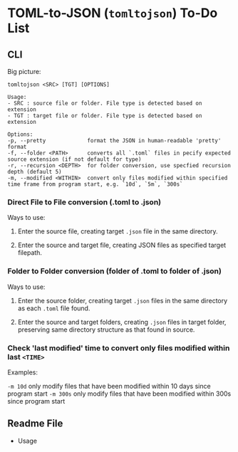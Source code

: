 # TOML-to-JSON (`tomltojson`) To-Do List

## CLI

Big picture:

```text
tomltojson <SRC> [TGT] [OPTIONS]

Usage:
- SRC : source file or folder. File type is detected based on extension
- TGT : target file or folder. File type is detected based on extension

Options:
-p, --pretty             format the JSON in human-readable 'pretty' format
-f, --folder <PATH>      converts all `.toml` files in pecify expected source extension (if not default for type)
-r, --recursion <DEPTH>  for folder conversion, use specfied recursion depth (default 5)
-m, --modified <WITHIN>  convert only files modified within specified time frame from program start, e.g. `10d`, `5m`, `300s`
```

### Direct File to File conversion (.toml to .json)

Ways to use:

1. Enter the source file, creating target `.json` file in the same directory.

2. Enter the source and target file, creating JSON files as specified target filepath.

### Folder to Folder conversion (folder of .toml to folder of .json)

Ways to use:

1. Enter the source folder, creating target `.json` files in the same directory as each `.toml` file found.

2. Enter the source and target folders, creating `.json` files in target folder, preserving same directory structure as that found in source.

### Check 'last modified' time to convert only files modified within last `<TIME>`

Examples:

`-m 10d`  only modify files that have been modified within 10 days since program start
`-m 300s` only modify files that have been modified within 300s since program start

## Readme File

- Usage
